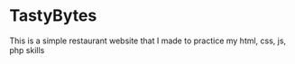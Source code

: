 # TastyBytes
This is a simple restaurant website that I made to practice my html, css, js, php skills
